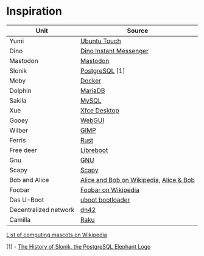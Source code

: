 # Inspiration

| Unit | Source |
| --- | --- |
| Yumi | [Ubuntu Touch](https://ubuntu-touch.io/) |
| Dino | [Dino Instant Messenger](https://dino.im/) |
| Mastodon | [Mastodon](https://joinmastodon.org/) |
| Slonik | [PostgreSQL](https://www.postgresql.org/) [1] |
| Moby | [Docker](https://www.docker.com/) |
| Dolphin | [MariaDB](https://mariadb.com/) |
| Sakila | [MySQL](https://www.mysql.com/) |
| Xue | [Xfce Desktop](https://xfce.org/) |
| Gooey | [WebGUI](http://www.webgui.org/) |
| Wilber | [GIMP](https://www.gimp.org/) |
| Ferris | [Rust](https://www.rust-lang.org/) |
| Free deer | [Libreboot](https://libreboot.org/) |
| Gnu | [GNU](https://www.gnu.org/) |
| Scapy | [Scapy](https://scapy.net/) |
| Bob and Alice | [Alice and Bob on Wikipedia](https://en.wikipedia.org/wiki/Alice_and_Bob), [Alice & Bob](http://cryptocouple.com/) |
| Foobar | [Foobar on Wikipedia](https://en.wikipedia.org/wiki/Foobar) |
| Das U-Boot | [uboot bootloader](https://source.denx.de/u-boot/u-boot/) |
| Decentralized network | [dn42](https://dn42.dev/) |
| Camilla | [Raku](https://raku.org/) |

[List of computing mascots on Wikipedia](https://en.wikipedia.org/wiki/List_of_computing_mascots)

[1] - [The History of Slonik, the PostgreSQL Elephant Logo](https://www.vertabelo.com/blog/the-history-of-slonik-the-postgresql-elephant-logo/)
